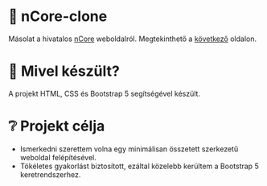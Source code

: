 # 🎲 nCore-clone
Másolat a hivatalos [nCore](https://ncore.pro) weboldalról.
Megtekinthető a [következő](http://ncore-clone.surge.sh) oldalon.

# 📝 Mivel készült?
A projekt HTML, CSS és Bootstrap 5 segítségével készült.

# ❔ Projekt célja
* Ismerkedni szerettem volna egy minimálisan összetett szerkezetű weboldal felépítésével.
* Tökéletes gyakorlást biztosított, ezáltal közelebb kerültem a Bootstrap 5 keretrendszerhez.
